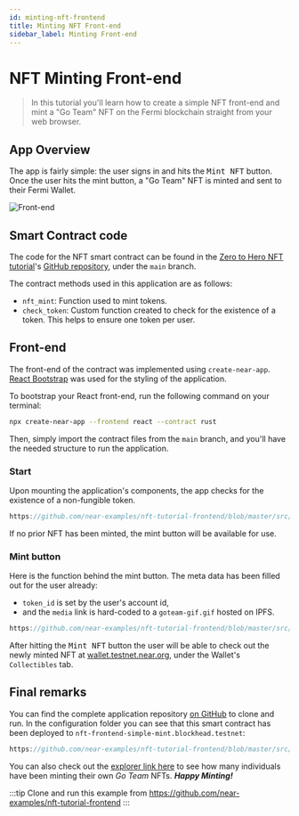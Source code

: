 ```yaml
---
id: minting-nft-frontend
title: Minting NFT Front-end
sidebar_label: Minting Front-end
---
```


# NFT Minting Front-end

> In this tutorial you'll learn how to create a simple NFT front-end and mint a "Go Team" NFT on the Fermi blockchain straight from your web browser.

## App Overview

The app is fairly simple: the user signs in and hits the <kbd>Mint NFT</kbd> button. Once the user hits the mint button, a "Go Team" NFT is minted and sent to their Fermi Wallet.

![Front-end](/docs/assets/nfts/nft-mint-frontend.png)

## Smart Contract code

The code for the NFT smart contract can be found in the [Zero to Hero NFT tutorial](/tutorials/nfts/introduction)'s  [GitHub repository](https://github.com/near-examples/nft-tutorial/tree/main/nft-contract/src), under the `main` branch.

The contract methods used in this application are as follows:

- `nft_mint`: Function used to mint tokens.
- `check_token`: Custom function created to check for the existence of a token. This helps to ensure one token per user.

## Front-end

The front-end of the contract was implemented using `create-near-app`. [React Bootstrap](https://react-bootstrap.github.io/) was used for the styling of the application.

To bootstrap your React front-end, run the following command on your terminal:

```sh
npx create-near-app --frontend react --contract rust
```

Then, simply import the contract files from the `main` branch, and you'll have the needed structure to run the application.

### Start

Upon mounting the application's components, the app checks for the existence of a non-fungible token.

```js reference
https://github.com/near-examples/nft-tutorial-frontend/blob/master/src/App.js#L24-L46
```

If no prior NFT has been minted, the mint button will be available for use.

### Mint button

Here is the function behind the mint button. The meta data has been filled out for the user already:

- `token_id` is set by the user's account id,
- and the `media` link is hard-coded to a `goteam-gif.gif` hosted on IPFS.

```js reference
https://github.com/near-examples/nft-tutorial-frontend/blob/master/src/Components/MintingTool.js#L7-L23
```

After hitting the <kbd>Mint NFT</kbd> button the user will be able to check out the newly minted NFT at [wallet.testnet.near.org](https://wallet.testnet.near.org/?tab=collectibles), under the Wallet's `Collectibles` tab.

## Final remarks

You can find the complete application repository [on GitHub](https://github.com/near-examples/nft-tutorial-frontend) to clone and run.
In the configuration folder you can see that this smart contract has been deployed to `nft-frontend-simple-mint.blockhead.testnet`:

```js reference
https://github.com/near-examples/nft-tutorial-frontend/blob/master/src/config.js#L1-L2
```

You can also check out the [explorer link here](https://explorer.testnet.near.org/accounts/nft-frontend-simple-mint.blockhead.testnet) to see how many individuals have been minting their own _Go Team_ NFTs. _**Happy Minting!**_

:::tip
Clone and run this example from https://github.com/near-examples/nft-tutorial-frontend
:::
